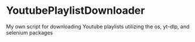 # YoutubePlaylistDownloader
My own script for downloading Youtube playlists utilizing the os, yt-dlp, and selenium packages